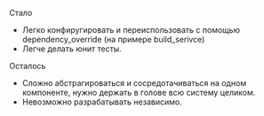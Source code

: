 Стало

* Легко конфиругировать и переиспользовать с помощью dependency_override  (на примере build_serivce)
* Легче делать юнит тесты.

Осталось

* Сложно абстрагироваться и сосредотачиваться на одном 
компоненте, нужно держать в голове всю систему целиком.
* Невозможно разрабатывать независимо.